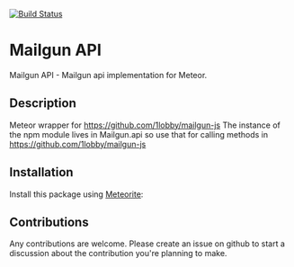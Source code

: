 [![Build Status](https://secure.travis-ci.org/gfk-ba/meteor-mailgun-api.png)](http://travis-ci.org/gfk-ba/meteor-mailgun-api)

Mailgun API
=====================

Mailgun API - Mailgun api implementation for Meteor.

Description
------------
Meteor wrapper for https://github.com/1lobby/mailgun-js
The instance of the npm module lives in Mailgun.api so use that for calling methods in https://github.com/1lobby/mailgun-js

Installation
------------
Install this package using [Meteorite](https://github.com/oortcloud/meteorite/):


Contributions
-------------
Any contributions are welcome. Please create an issue on github to start a discussion about the contribution you're planning to make.

